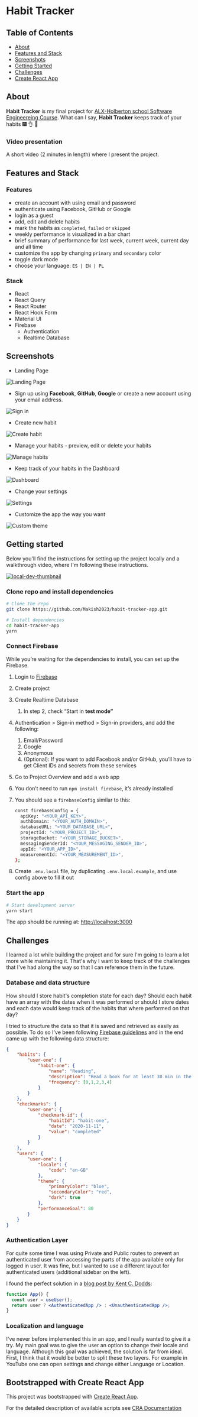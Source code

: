 # Habit Tracker

## Table of Contents

* [About](#about)
* [Features and Stack](#features-and-stack)
* [Screenshots](#screenshots)
* [Getting Started](#getting-started)
* [Challenges](#challenges)
* [Create React App](#bootstrapped-with-create-react-app)

## About

**Habit Tracker** is my final project for [ALX-Holberton school Software Engineereing Course](https://www.alxafrica.com).
What can I say, **Habit Tracker** keeps track of your habits :fireworks: :ok_hand: :tada:

### Video presentation

A short video (2 minutes in length) where I present the project.



## Features and Stack

### Features
* create an account with using email and password
* authenticate using Facebook, GitHub or Google
* login as a guest
* add, edit and delete habits
* mark the habits as `completed`, `failed` or `skipped`
* weekly performance is visualized in a bar chart
* brief summary of performance for last week, current week, current day and all time
* customize the app by changing `primary` and `secondary` color
* toggle dark mode
* choose your language: `ES | EN | PL`

### Stack

* React
* React Query
* React Router
* React Hook Form
* Material UI
* Firebase
  * Authentication
  * Realtime Database
  
## Screenshots

* Landing Page

![Landing Page](screenshots/landing.png)

* Sign up using **Facebook**, **GitHub**, **Google** or create a new account using your email address.

![Sign in](screenshots/sign-up.png)

* Create new habit

![Create habit](screenshots/add-habit.png)

* Manage your habits - preview, edit or delete your habits

![Manage habits](screenshots/manage-habits.png)

* Keep track of your habits in the Dashboard

![Dashboard](screenshots/dashboard.png)

* Change your settings

![Settings](screenshots/settings.png)

* Customize the app the way you want

![Custom theme](screenshots/layout-theme.png)

## Getting started

Below you'll find the instructions for setting up the project locally and a walkthrough video, where I'm following these instructions. 

[![local-dev-thumbnail](https://user-images.githubusercontent.com/58401630/159131748-9181af46-22c3-4648-ae18-e82572f4843c.png)](https://youtu.be/-Iv88vi71gM)

### Clone repo and install dependencies

```bash
# Clone the repo
git clone https://github.com/Makish2023/habit-tracker-app.git

# Install dependencies
cd habit-tracker-app
yarn
```

### Connect Firebase

While you’re waiting for the dependencies to install, you can set up the Firebase.

1. Login to [Firebase](https://console.firebase.google.com/)
2. Create project
3. Create Realtime Database
   1. In step 2, check “Start in **test mode”**
4. Authentication > Sign-in method > Sign-in providers, and add the following:
   1. Email/Password
   2. Google
   3. Anonymous
   4. (Optional): If you want to add Facebook and/or GitHub, you’ll have to get Client IDs and secrets from these services
5. Go to Project Overview and add a web app
6. You don’t need to run `npm install firebase`, it’s already installed
7. You should see a `firebaseConfig` similar to this:

    ```bash
    const firebaseConfig = {
      apiKey: "<YOUR_API_KEY>",
      authDomain: "<YOUR_AUTH_DOMAIN>",
      databaseURL: "<YOUR_DATABASE_URL>",
      projectId: "<YOUR_PROJECT_ID>",
      storageBucket: "<YOUR_STORAGE_BUCKET>",
      messagingSenderId: "<YOUR_MESSAGING_SENDER_ID>",
      appId: "<YOUR_APP_ID>",
      measurementId: "<YOUR_MEASUREMENT_ID>",
    };
    ```

8. Create `.env.local` file, by duplicating `.env.local.example`, and use config above to fill it out

### Start the app

```bash
# Start development server
yarn start
```
The app should be running at: [http://localhost:3000](http://localhost:3000/)

## Challenges

I learned a lot while building the project and for sure I'm going to learn a lot more while maintaining it. 
That's why I want to keep track of the challenges that I've had along the way so that I can reference them in the future.

### Database and data structure

How should I store habit's completion state for each day? Should each habit have an array with the dates 
when it was performed or should I store dates and each date would keep track of the habits that where performed on that day? 

I tried to structure the data so that it is saved and retrieved as easily as possible. To do so I've been following 
[Firebase guidelines](https://firebase.google.com/docs/database/web/structure-data) and in the end came up with the following data structure:

```json
{
    "habits": {
        "user-one": {
            "habit-one": {
                "name": "Reading",
                "description": "Read a book for at least 30 min in the morning",
                "frequency": [0,1,2,3,4]
            }
        }
    },
    "checkmarks": {
        "user-one": {
            "checkmark-id": {
                "habitId": "habit-one",
                "date": "2020-11-11",
                "value": "completed"
            }
        }
    },
    "users": {
        "user-one": {
            "locale": {
                "code": "en-GB"
            },
            "theme": {
                "primaryColor": "blue",
                "secondaryColor": "red",
                "dark": true
            },
            "performanceGoal": 80
        }
    }
}
```

### Authentication Layer

For quite some time I was using Private and Public routes to prevent an authenticated user from accessing the parts of the app available only for logged in user.
It was fine, but I wanted to use a different layout for authenticated users (additional sidebar on the left).

I found the perfect solution in a [blog post by Kent C. Dodds](https://kentcdodds.com/blog/authentication-in-react-applications):

```jsx
function App() {
  const user = useUser();
  return user ? <AuthenticatedApp /> : <UnauthenticatedApp />;
}
```

### Localization and language

I've never before implemented this in an app, and I really wanted to give it a try. My main goal was to give the user an option to change their locale and language.
Although this goal was achieved, the solution is far from ideal. First, I think that it would be better to split these two layers. For example in YouTube one
can open settings and change either Language or Location.

## Bootstrapped with Create React App

This project was bootstrapped with [Create React App](https://github.com/facebook/create-react-app).

For the detailed description of available scripts see [CRA Documentation](https://create-react-app.dev/docs/available-scripts)
